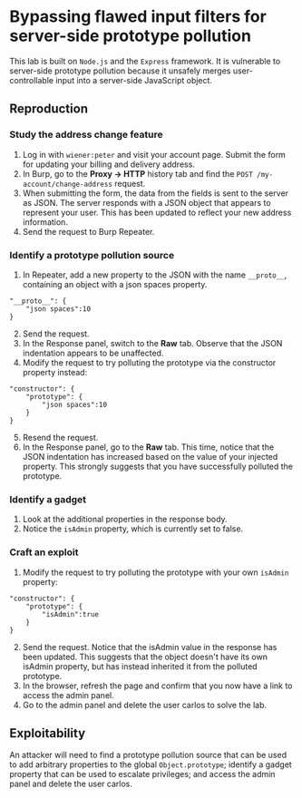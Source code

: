 # Bypassing flawed input filters for server-side prototype pollution

This lab is built on `Node.js` and the `Express` framework. It is vulnerable to server-side prototype pollution because it unsafely merges user-controllable input into a server-side JavaScript object.

## Reproduction

### Study the address change feature

1. Log in with `wiener:peter` and visit your account page. Submit the form for updating your billing and delivery address.
2. In Burp, go to the **Proxy -> HTTP** history tab and find the `POST /my-account/change-address` request.
3. When submitting the form, the data from the fields is sent to the server as JSON. The server responds with a JSON object that appears to represent your user. This has been updated to reflect your new address information.
4. Send the request to Burp Repeater.

### Identify a prototype pollution source

1. In Repeater, add a new property to the JSON with the name `__proto__`, containing an object with a json spaces property.

```text
"__proto__": {
    "json spaces":10
}
```

2. Send the request.
3. In the Response panel, switch to the **Raw** tab. Observe that the JSON indentation appears to be unaffected.
4. Modify the request to try polluting the prototype via the constructor property instead:

```text
"constructor": {
    "prototype": {
        "json spaces":10
    }
}
```

5. Resend the request.
6. In the Response panel, go to the **Raw** tab. This time, notice that the JSON indentation has increased based on the value of your injected property. This strongly suggests that you have successfully polluted the prototype.

### Identify a gadget

1. Look at the additional properties in the response body.
2. Notice the `isAdmin` property, which is currently set to false.

### Craft an exploit

1. Modify the request to try polluting the prototype with your own `isAdmin` property:

```text
"constructor": {
    "prototype": {
        "isAdmin":true
    }
}
```

2. Send the request. Notice that the isAdmin value in the response has been updated. This suggests that the object doesn't have its own isAdmin property, but has instead inherited it from the polluted prototype.
3. In the browser, refresh the page and confirm that you now have a link to access the admin panel.
4. Go to the admin panel and delete the user carlos to solve the lab.

## Exploitability

An attacker will need to find a prototype pollution source that can be used to add arbitrary properties to the global `Object.prototype`; identify a gadget property that can be used to escalate  privileges; and access the admin panel and delete the user carlos. 